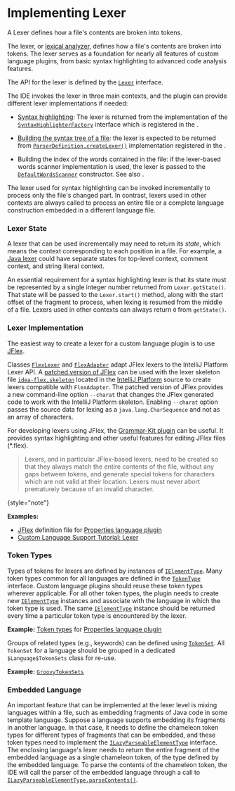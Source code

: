 <!-- Copyright 2000-2025 JetBrains s.r.o. and contributors. Use of this source code is governed by the Apache 2.0 license. -->

# Implementing Lexer

<link-summary>A Lexer defines how a file's contents are broken into tokens.</link-summary>

The lexer, or [lexical analyzer](https://en.wikipedia.org/wiki/Lexical_analysis), defines how a file's contents are broken into tokens.
The lexer serves as a foundation for nearly all features of custom language plugins, from basic syntax highlighting to advanced code analysis features.

The API for the lexer is defined by the [`Lexer`](%gh-ic%/platform/core-api/src/com/intellij/lexer/Lexer.java) interface.

The IDE invokes the lexer in three main contexts, and the plugin can provide different lexer implementations if needed:

*  [Syntax highlighting](syntax_highlighting_and_error_highlighting.md#lexer): The lexer is returned from the implementation of the
   [`SyntaxHighlighterFactory`](%gh-ic%/platform/editor-ui-api/src/com/intellij/openapi/fileTypes/SyntaxHighlighterFactory.java)
   interface which is registered in the <include from="snippets.topic" element-id="ep"><var name="ep" value="com.intellij.lang.syntaxHighlighterFactory"/></include>.

*  [Building the syntax tree of a file](grammar_and_parser.md): the lexer is expected to be returned from
   [`ParserDefinition.createLexer()`](%gh-ic%/platform/core-api/src/com/intellij/lang/ParserDefinition.java)
   implementation registered in the <include from="snippets.topic" element-id="ep"><var name="ep" value="com.intellij.lang.parserDefinition"/></include>.

*  Building the index of the words contained in the file:
   if the lexer-based words scanner implementation is used, the lexer is passed to the
   [`DefaultWordsScanner`](%gh-ic%/platform/indexing-impl/src/com/intellij/lang/cacheBuilder/DefaultWordsScanner.java)
   constructor. See also [](find_usages.md).

The lexer used for syntax highlighting can be invoked incrementally to process only the file's changed part.
In contrast, lexers used in other contexts are always called to process an entire file or a complete language construction embedded in a different language file.

### Lexer State

A lexer that can be used incrementally may need to return its *state*, which means the context corresponding to each position in a file.
For example, a [Java lexer](%gh-ic%/java/java-psi-impl/src/com/intellij/lang/java/lexer/JavaLexer.java) could have separate states for top-level context, comment context, and string literal context.

An essential requirement for a syntax highlighting lexer is that its state must be represented by a single integer number returned from `Lexer.getState()`.
That state will be passed to the `Lexer.start()` method, along with the start offset of the fragment to process, when lexing is resumed from the middle of a file.
Lexers used in other contexts can always return `0` from `getState()`.

### Lexer Implementation

The easiest way to create a lexer for a custom language plugin is to use [JFlex](https://jflex.de).

Classes [`FlexLexer`](%gh-ic%/platform/core-impl/src/com/intellij/lexer/FlexLexer.java) and [`FlexAdapter`](%gh-ic%/platform/core-impl/src/com/intellij/lexer/FlexAdapter.java) adapt JFlex lexers to the IntelliJ Platform Lexer API.
A [patched version of JFlex](https://github.com/JetBrains/intellij-deps-jflex) can be used with the lexer skeleton file [`idea-flex.skeleton`](%gh-ic%/tools/lexer/idea-flex.skeleton) located in the [IntelliJ Platform](https://github.com/JetBrains/intellij-community) source to create lexers compatible with `FlexAdapter`.
The patched version of JFlex provides a new command-line option `--charat` that changes the JFlex generated code to work with the IntelliJ Platform skeleton.
Enabling `--charat` option passes the source data for lexing as a `java.lang.CharSequence` and not as an array of characters.

For developing lexers using JFlex, the [Grammar-Kit plugin](https://plugins.jetbrains.com/plugin/6606-grammar-kit) can be useful.
It provides syntax highlighting and other useful features for editing JFlex files (<path>*.flex</path>).

> Lexers, and in particular JFlex-based lexers, need to be created so that they always match the entire contents of the file, without any gaps between tokens, and generate special tokens for characters which are not valid at their location.
> Lexers must never abort prematurely because of an invalid character.
>
{style="note"}

**Examples:**
- [JFlex](%gh-ic%/plugins/properties/properties-common/src/com/intellij/lang/properties/parsing/Properties.flex) definition file for [Properties language plugin](%gh-ic%/plugins/properties)
- [Custom Language Support Tutorial: Lexer](lexer_and_parser_definition.md)

### Token Types

Types of tokens for lexers are defined by instances of [`IElementType`](%gh-ic%/platform/core-api/src/com/intellij/psi/tree/IElementType.java).
Many token types common for all languages are defined in the [`TokenType`](%gh-ic%/platform/core-api/src/com/intellij/psi/TokenType.java) interface.
Custom language plugins should reuse these token types wherever applicable.
For all other token types, the plugin needs to create new [`IElementType`](%gh-ic%/platform/core-api/src/com/intellij/psi/tree/IElementType.java) instances and associate with the language in which the token type is used.
The same [`IElementType`](%gh-ic%/platform/core-api/src/com/intellij/psi/tree/IElementType.java) instance should be returned every time a particular token type is encountered by the lexer.

**Example:**
[Token types](%gh-ic%/plugins/properties/properties-psi-api/src/com/intellij/lang/properties/parsing/PropertiesTokenTypes.java) for [Properties language plugin](%gh-ic%/plugins/properties)

Groups of related types (e.g., keywords) can be defined using [`TokenSet`](%gh-ic%/platform/core-api/src/com/intellij/psi/tree/TokenSet.java).
All `TokenSet` for a language should be grouped in a dedicated `$Language$TokenSets` class for re-use.

**Example:**
[`GroovyTokenSets`](%gh-ic%/plugins/groovy/groovy-psi/src/org/jetbrains/plugins/groovy/lang/psi/GroovyTokenSets.java)

### Embedded Language

An important feature that can be implemented at the lexer level is mixing languages within a file, such as embedding fragments of Java code in some template language.
Suppose a language supports embedding its fragments in another language.
In that case, it needs to define the chameleon token types for different types of fragments that can be embedded, and these token types need to implement the [`ILazyParseableElementType`](%gh-ic%/platform/core-api/src/com/intellij/psi/tree/ILazyParseableElementType.java) interface.
The enclosing language's lexer needs to return the entire fragment of the embedded language as a single chameleon token, of the type defined by the embedded language.
To parse the contents of the chameleon token, the IDE will call the parser of the embedded language through a call to [`ILazyParseableElementType.parseContents()`](%gh-ic%/platform/core-api/src/com/intellij/psi/tree/ILazyParseableElementType.java).

